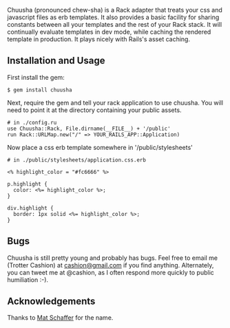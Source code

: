 Chuusha (pronounced chew-sha) is a Rack adapter that treats your css and javascript files as erb
templates. It also provides a basic facility for sharing constants between all
your templates and the rest of your Rack stack. It will continually evaluate
templates in dev mode, while caching the rendered template in production. It
plays nicely with Rails's asset caching.

Installation and Usage
----------------------

First install the gem:

    $ gem install chuusha

Next, require the gem and tell your rack application to use chuusha. You will
need to point it at the directory containing your public assets.

    # in ./config.ru
    use Chuusha::Rack, File.dirname(__FILE__) + '/public'
    run Rack::URLMap.new("/" => YOUR_RAILS_APP::Application)

Now place a css erb template somewhere in '/public/stylesheets'

    # in ./public/stylesheets/application.css.erb

    <% highlight_color = "#fc6666" %>

    p.highlight {
      color: <%= highlight_color %>;
    }

    div.highlight {
      border: 1px solid <%= highlight_color %>;
    }

Bugs
----

Chuusha is still pretty young and probably has bugs. Feel free to email me
(Trotter Cashion) at cashion@gmail.com if you find anything. Alternately, you
can tweet me at @cashion, as I often respond more quickly to public humiliation
:-).

Acknowledgements
----------------

Thanks to [Mat Schaffer](http://matschaffer.com) for the name.
